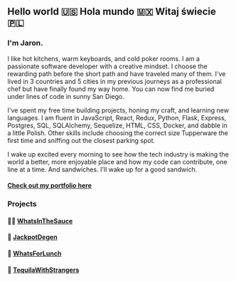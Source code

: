 ## Hello world 🇺🇸 Hola mundo 🇲🇽 Witaj świecie 🇵🇱

### I'm Jaron.

I like hot kitchens, warm keyboards, and cold poker rooms. I am a passionate software developer with a creative mindset. I choose the rewarding path before the short path and have traveled many of them. I've lived in 3 countries and 5 cities in my previous journeys as a professional chef but have finally found my way home. You can now find me buried under lines of code in sunny San Diego.

I've spent my free time building projects, honing my craft, and learning new languages. I am fluent in JavaScript, React, Redux, Python, Flask, Express, Postgres, SQL, SQLAlchemy, Sequelize, HTML, CSS, Docker, and dabble in a little Polish. Other skills include choosing the correct size Tupperware the first time and sniffing out the closest parking spot.

I wake up excited every morning to see how the tech industry is making the world a better, more enjoyable place and how my code can contribute, one line at a time. And sandwiches. I'll wake up for a good sandwich. 

#### [Check out my portfolio here](http://jarondegen.com/)

### Projects
#### 👨‍🍳 [WhatsInTheSauce](http://whatsinthesauce.herokuapp.com)
#### 🎲 [JackpotDegen](http://jackpotdegen.com)
#### 🍔 [WhatsForLunch](http://aawhatsforlunch.herokuapp.com)
#### 🥃 [TequilaWithStrangers](http://tequilawithstrangers.herokuapp.com/)

